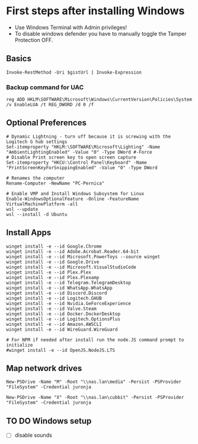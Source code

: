 # First steps after installing Windows

- Use Windows Terminal with Admin privileges!
- To disable windows defender you have to manually toggle the Tamper Protection OFF.

## Basics

```shell
Invoke-RestMethod -Uri $gistUrl | Invoke-Expression

```

### Backup command for UAC

```shell
reg ADD HKLM\SOFTWARE\Microsoft\Windows\CurrentVersion\Policies\System /v EnableLUA /t REG_DWORD /d 0 /f
```

## Optional Preferences

```shell
# Dynamic Lightning - turn uff because it is screwing with the Logitech G hub settings
Set-itemproperty "HKLM:\SOFTWARE\Microsoft\Lighting" -Name "AmbientLightingEnabled" -Value "0" -Type DWord #-Force
# Disable Print screen key to open screen capture
Set-itemproperty "HKCU:\Control Panel\Keyboard" -Name "PrintScreenKeyForSnippingEnabled" -Value "0" -Type DWord

# Renames the computer
Rename-Computer -NewName "PC-Pernica"

# Enable VMP and Install Windows Subsystem for Linux
Enable-WindowsOptionalFeature -Online -FeatureName VirtualMachinePlatform -all
wsl --update
wsl --install -d Ubuntu
```

## Install Apps
```shell
winget install -e --id Google.Chrome
winget install -e --id Adobe.Acrobat.Reader.64-bit
winget install -e --id Microsoft.PowerToys --source winget
winget install -e --id Google.Drive
winget install -e --id Microsoft.VisualStudioCode
winget install -e --id Plex.Plex
winget install -e --id Plex.Plexamp
winget install -e --id Telegram.TelegramDesktop
winget install -e --id WhatsApp.WhatsApp
winget install -e --id Discord.Discord
winget install -e --id Logitech.GHUB
winget install -e --id Nvidia.GeForceExperience
winget install -e --id Valve.Steam
winget install -e --id Docker.DockerDesktop
winget install -e --id Logitech.OptionsPlus
winget install -e --id Amazon.AWSCLI
winget install -e --id WireGuard.WireGuard

# For NPM if needed after install run the node.JS command prompt to initialize
#winget install -e --id OpenJS.NodeJS.LTS
```

## Map network drives
```shell
New-PSDrive -Name "M" -Root "\\nas.lan\media" -Persist -PSProvider "FileSystem" -Credential juronja

New-PSDrive -Name "X" -Root "\\nas.lan\cubbit" -Persist -PSProvider "FileSystem" -Credential juronja

```

## TO DO Windows setup ##
- [ ] disable sounds

